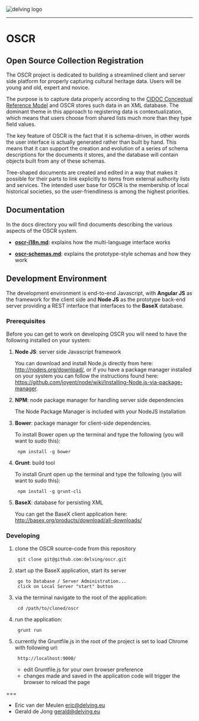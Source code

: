 ![delving logo](http://delving.eu/sites/all/themes/delving_pool/logo.png)

----

# OSCR

## Open Source Collection Registration

The OSCR project is dedicated to building a streamlined client and server side platform for properly capturing
cultural heritage data.  Users will be young and old, expert and novice.

The purpose is to capture data properly according to the [CIDOC Conceptual Reference Model](http://www.cidoc-crm.org/)
and OSCR stores such data in an XML database.  The dominant theme in this approach to registering data is
contextualization, which means that users choose from shared lists much more than they type field values.

The key feature of OSCR is the fact that it is schema-driven, in other words the user interface is actually
generated rather than built by hand.  This means that it can support the creation and evolution of a series
of schema descriptions for the documents it stores, and the database will contain objects built from any of
these schemas.

Tree-shaped documents are created and edited in a way that makes it possible for their parts to link explicitly
to items from external authority lists and services. The intended user base for OSCR is the membership of local
historical societies, so the user-friendliness is among the highest priorities.

## Documentation

In the docs directory you will find documents describing the various aspects of the OSCR system.

* **[oscr-i18n.md](https://github.com/delving/oscr/blob/master/docs/oscr-i18n.md)**:
explains how the multi-language interface works

* **[oscr-schemas.md](https://github.com/delving/oscr/blob/master/docs/oscr-schemas.md)**:
explains the prototype-style schemas and how they work

## Development Environment

The development environment is end-to-end Javascript, with **Angular JS** as the framework for the client
side and **Node JS** as the prototype back-end server providing a REST interface that interfaces to the
**BaseX** database.

### Prerequisites

Before you can get to work on developing OSCR you will need to have the following installed on your system:

1. **Node JS**: server side Javascript framework

    You can download and install Node.js directly from here: <http://nodejs.org/download/>, or if you have a package manager installed on your system you can follow the instructions found here: <https://github.com/joyent/node/wiki/Installing-Node.js-via-package-manager>.

1. **NPM**: node package manager for handling server side dependencies

    The Node Package Manager is included with your NodeJS installation

1. **Bower**: package manager for client-side dependencies.

    To install Bower open up the terminal and type the following (you will want to sudo this):

        npm install -g bower

1. **Grunt**: build tool

    To install Grunt open up the terminal and type the following (you will want to sudo this):

        npm install -g grunt-cli

1. **BaseX**: database for persisting XML

    You can get the BaseX client application here: <http://basex.org/products/download/all-downloads/>

### Developing
	
1. clone the OSCR source-code from this repository

        git clone git@github.com:delving/oscr.git

1. start up the BaseX application, start its server

        go to Database / Server Administration...
        click on Local Server "start" button

1. via the terminal navigate to the root of the application:

        cd /path/to/cloned/oscr

1. run the application:

        grunt run

1. currently the Gruntfile.js in the root of the project is set to load Chrome with following url:

        http://localhost:9000/
        
    * edit Gruntfile.js for your own browser preference
    * changes made and saved in the application code will trigger the browser to reload the page

===

* Eric van der Meulen <eric@delving.eu>
* Gerald de Jong <gerald@delving.eu>

	


		
		
	
